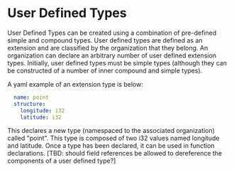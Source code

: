 # User Defined Types

User Defined Types can be created using a combination of pre-defined simple and compound types. User defined types are defined as an extension and are classified by the organization that they belong. An organization can declare an arbitrary number of user defined extension types. Initially, user defined types must be simple types (although they can be constructed of a number of inner compound and simple types).

A yaml example of an extension type is below:

```yaml
  name: point
  structure:
    longitude: i32
    latitude: i32
```

This declares a new type (namespaced to the associated organization) called "point". This type is composed of two i32 values named longitude and latitude. Once a type has been declared, it can be used in function declarations.  [TBD: should field references be allowed to dereference the components of a user defined type?]
